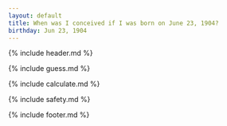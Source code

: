 ```yaml
---
layout: default
title: When was I conceived if I was born on June 23, 1904?
birthday: Jun 23, 1904
---
```


{% include header.md %}

{% include guess.md %}

{% include calculate.md %}

{% include safety.md %}

{% include footer.md %}



